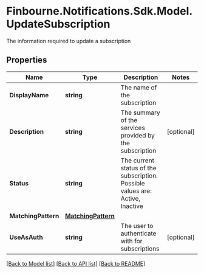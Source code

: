 # Finbourne.Notifications.Sdk.Model.UpdateSubscription
The information required to update a subscription

## Properties

Name | Type | Description | Notes
------------ | ------------- | ------------- | -------------
**DisplayName** | **string** | The name of the subscription | 
**Description** | **string** | The summary of the services provided by the subscription | [optional] 
**Status** | **string** | The current status of the subscription. Possible values are: Active, Inactive | 
**MatchingPattern** | [**MatchingPattern**](MatchingPattern.md) |  | 
**UseAsAuth** | **string** | The user to authenticate with for subscriptions | [optional] 

[[Back to Model list]](../README.md#documentation-for-models) [[Back to API list]](../README.md#documentation-for-api-endpoints) [[Back to README]](../README.md)

